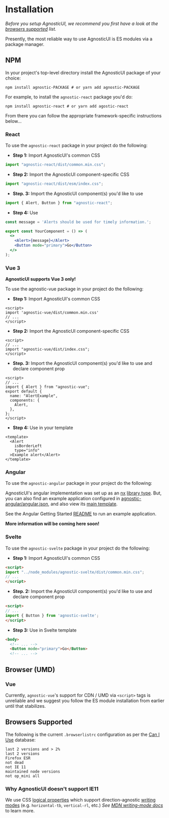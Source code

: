 # Installation

_Before you setup AgnosticUI, we recommend you first have a look at the [browsers supported](#browsers-supported) list._

<div class="mbs16"></div>

Presently, the most reliable way to use AgnosticUI is ES modules via a package manager.

<div class="mbs16"></div>

## NPM

<div class="mbs16"></div>

<script>
import "agnostic-vue/dist/index.css";
import { Alert } from "agnostic-vue";

export default {
  components: { Alert }
}
</script>


<div class="mbe16"></div>

In your project's top-level directory install the AgnosticUI package of your choice:

```shell
npm install agnostic-PACKAGE # or yarn add agnostic-PACKAGE
```

For example, to install the `agnostic-react` package you'd do:

```shell
npm install agnostic-react # or yarn add agostic-react
```

From there you can follow the appropriate framework-specific instructions below… 

### React 

To use the `agnostic-react` package in your project do the following:

<div class="mbe16"></div>

- **Step 1:** Import AgnosticUI's common CSS

```js
import "agnostic-react/dist/common.min.css";
```

- **Step 2:** Import the AgnosticUI component-specific CSS
```js
import "agnostic-react/dist/esm/index.css";
```

- **Step. 3:** Import the AgnosticUI component(s) you'd like to use

```js
import { Alert, Button } from "agnostic-react";
```

- **Step 4:** Use

```jsx
const message = 'Alerts should be used for timely information.';

export const YourComponent = () => (
  <>
    <Alert>{message}</Alert>
    <Button mode="primary">Go</Button>
  </>
);
```

### Vue 3

**AgnosticUI supports Vue 3 only!**

<div class="mbe24"></div>

To use the agnostic-vue package in your project do the following:

<div class="mbe16"></div>

- **Step 1:** Import AgnosticUI's common CSS 

```vue
<script>
import 'agnostic-vue/dist/common.min.css'
// ...
</script>
```

- **Step 2:** Import the AgnosticUI component-specific CSS

```vue
<script>
// ...
import "agnostic-vue/dist/index.css";
</script>
```

- **Step. 3:** Import the AgnosticUI component(s) you'd like to use and declare component prop

```vue
<script>
// ...
import { Alert } from "agnostic-vue";
export default {
  name: "AlertExample",
  components: {
    Alert,
  },
};
</script>
```

- **Step 4:** Use in your template

```vue
<template>
  <Alert
    isBorderLeft
    type="info"
  >Example alert</Alert>
</template>
```

### Angular

To use the `agnostic-angular` package in your project do the following:

<div class="mbe16"></div>

AgnosticUI's angular implementation was set up as an [nx](https://nx.dev/) [library type](https://nx.dev/l/a/structure/library-types). But, you can also find an example application configured in [agnostic-angular/angular.json](https://github.com/AgnosticUI/agnosticui/blob/master/agnostic-angular/angular.json), and also view its [main template](https://github.com/AgnosticUI/agnosticui/blob/master/agnostic-angular/apps/examples/src/app/app.component.html).

See the Angular Getting Started [README](https://github.com/AgnosticUI/agnosticui/tree/master/agnostic-angular#getting-started) to run an example application.

**More information will be coming here soon!**

### Svelte

To use the `agnostic-svelte` package in your project do the following:

<div class="mbe16"></div>

- **Step 1:** Import AgnosticUI's common CSS

```html
<script>
import "../node_modules/agnostic-svelte/dist/common.min.css";
// ...
</script>
```

- **Step. 2:** Import the AgnosticUI component(s) you'd like to use and declare component prop
```html
<script>
// ...
import { Button } from 'agnostic-svelte';
</script>
```

- **Step 3:** Use in Svelte template

```html
<body>
  <!-- ... -->
  <Button mode="primary">Go</Button>
  <!-- ... -->
```

## Browser (UMD)


### Vue

Currently, `agnostic-vue`'s support for CDN / UMD via `<script>` tags is unreliable and we suggest you follow the ES module installation from earlier until that stabilizes.

## Browsers Supported

The following is the current `.browserlistrc` configuration as per the [Can I Use](https://caniuse.com/) database:

```shell
last 2 versions and > 2%
last 2 versions
Firefox ESR
not dead
not IE 11
maintained node versions
not op_mini all
```

### Why AgnosticUI doesn't support IE11

We use CSS [logical properties](https://css-tricks.com/css-logical-properties-and-values/) which support <span class="quoted">direction-agnostic</span> [writing modes](https://css-tricks.com/almanac/properties/w/writing-mode/) (e.g. `horizontal-tb`, `vertical-rl`, etc.) _See [MDN writing-mode docs](https://developer.mozilla.org/en-US/docs/Web/CSS/writing-mode)_ to learn more.
